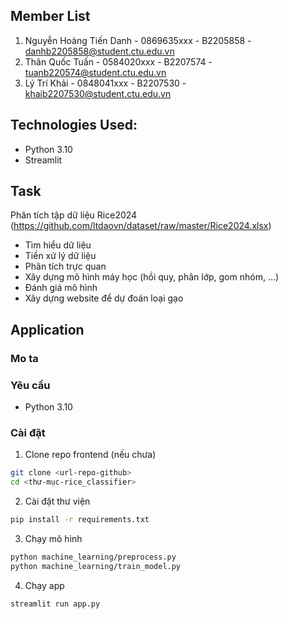 ## Member List 

1. Nguyễn Hoàng Tiến Danh - 0869635xxx - B2205858 - danhb2205858@student.ctu.edu.vn
2. Thân Quốc Tuấn - 0584020xxx - B2207574 - tuanb220574@student.ctu.edu.vn
3. Lý Trí Khải - 0848041xxx - B2207530 - khaib2207530@student.ctu.edu.vn

## Technologies Used:

- Python 3.10
- Streamlit

## Task

Phân tích tập dữ liệu Rice2024
(https://github.com/ltdaovn/dataset/raw/master/Rice2024.xlsx)

- Tìm hiểu dữ liệu
- Tiền xử lý dữ liệu
- Phân tích trực quan
- Xây dựng mô hình máy học (hồi quy, phân lớp, gom nhóm, …)
- Đánh giá mô hình
- Xây dựng website để dự đoán loại gạo

## Application

### Mo ta


### Yêu cầu

- Python 3.10

### Cài đặt

1. Clone repo frontend (nếu chưa)

```bash
git clone <url-repo-github>
cd <thư-mục-rice_classifier>
```

2. Cài đặt thư viện
```bash
pip install -r requirements.txt
```

3. Chạy mô hình
```bash
python machine_learning/preprocess.py
python machine_learning/train_model.py
```

4. Chạy app
```bash
streamlit run app.py
```
